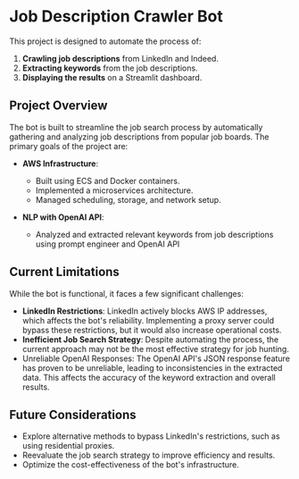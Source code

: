 
# Job Description Crawler Bot

This project is designed to automate the process of:

1. **Crawling job descriptions** from LinkedIn and Indeed.
2. **Extracting keywords** from the job descriptions.
3. **Displaying the results** on a Streamlit dashboard.

## Project Overview

The bot is built to streamline the job search process by automatically gathering and analyzing job descriptions from popular job boards. The primary goals of the project are:

- **AWS Infrastructure**: 
  - Built using ECS and Docker containers.
  - Implemented a microservices architecture.
  - Managed scheduling, storage, and network setup.

- **NLP with OpenAI API**: 
  - Analyzed and extracted relevant keywords from job descriptions using prompt engineer and OpenAI API

## Current Limitations

While the bot is functional, it faces a few significant challenges:

- **LinkedIn Restrictions**: LinkedIn actively blocks AWS IP addresses, which affects the bot's reliability. Implementing a proxy server could bypass these restrictions, but it would also increase operational costs.
- **Inefficient Job Search Strategy**: Despite automating the process, the current approach may not be the most effective strategy for job hunting.
- Unreliable OpenAI Responses: The OpenAI API's JSON response feature has proven to be unreliable, leading to inconsistencies in the extracted data. This affects the accuracy of the keyword extraction and overall results.

## Future Considerations

- Explore alternative methods to bypass LinkedIn's restrictions, such as using residential proxies.
- Reevaluate the job search strategy to improve efficiency and results.
- Optimize the cost-effectiveness of the bot's infrastructure.

